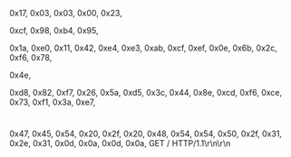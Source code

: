 0x17, 0x03, 0x03, 0x00, 0x23,

0xcf, 0x98, 0xb4, 0x95,

0x1a,
0xe0, 0x11, 0x42, 0xe4, 0xe3, 0xab, 0xcf, 0xef, 0x0e, 0x6b,
0x2c, 0xf6, 0x78,

0x4e,

0xd8, 0x82, 0xf7, 0x26, 0x5a, 0xd5, 0x3c, 0x44, 0x8e, 0xcd,
0xf6, 0xce, 0x73, 0xf1, 0x3a, 0xe7,

#
0x47, 0x45, 0x54, 0x20, 0x2f, 0x20, 0x48, 0x54, 0x54, 0x50,
0x2f, 0x31, 0x2e, 0x31, 0x0d, 0x0a, 0x0d, 0x0a,
GET / HTTP/1.1\r\n\r\n